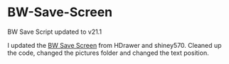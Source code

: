 # BW-Save-Screen
BW Save Script updated to v21.1

I updated the [BW Save Screen](https://reliccastle.com/resources/460/) from HDrawer and shiney570. Cleaned up the code, changed the pictures folder and changed the text position.
